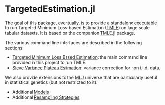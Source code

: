 # TargetedEstimation.jl

The goal of this package, eventually, is to provide a standalone executable to run Targeted Minimum Loss-based Estimation ([TMLE](https://link.springer.com/book/10.1007/978-1-4419-9782-1)) on large scale tabular datasets. It is based on the companion [TMLE.jl](https://targene.github.io/TMLE.jl/stable/) package.

The various command line interfaces are described in the following sections:

- [Targeted Minimum Loss Based Estimation](@ref): the main command line provided in this project to run TMLE.
- [Sieve Variance Plateau Estimation](@ref): variance correction for non i.i.d. data.

We also provide extensions to the [MLJ](https://alan-turing-institute.github.io/MLJ.jl/dev/) universe that are particularly useful in statistical genetics (but not restricted to it):

- Additional [Models](@ref)
- Additional [Resampling Strategies](@ref)
